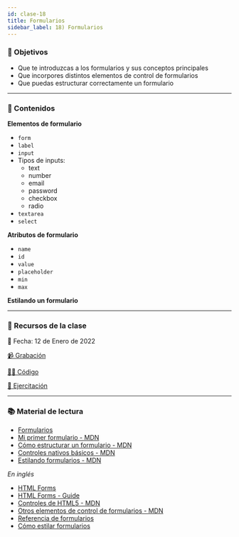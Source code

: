 ```yaml
---
id: clase-18
title: Formularios
sidebar_label: 18) Formularios
---
```


### 🏁 Objetivos

- Que te introduzcas a los formularios y sus conceptos principales
- Que incorpores distintos elementos de control de formularios
- Que puedas estructurar correctamente un formulario

---

### 📝 Contenidos

**Elementos de formulario**

- `form`
- `label`
- `input`
- Tipos de inputs:
  - text
  - number
  - email
  - password
  - checkbox
  - radio
- `textarea`
- `select`

**Atributos de formulario**

- `name`
- `id`
- `value`
- `placeholder`
- `min`
- `max`

**Estilando un formulario**

---

### 🚀 Recursos de la clase

📆 Fecha: 12 de Enero de 2022

[📹 Grabación](https://us02web.zoom.us/rec/share/EaRRzaKQ3b0SnXpdoTlCkC8R3B_KGmZHG7qytok8Q2gD8csesLPRNnAY7Ftnyzh1.Rz-VSqe8ZmhayQTr?startTime=1642025027000)

[👩‍💻 Código](https://github.com/adrianmdp/12va-ada-frontend/tree/master/modulo-1/18%20-%20Formularios)

[💪 Ejercitación](https://github.com/Ada-IT/ejercicios-frontend/blob/master/modulo-2/ejercicios/21-formularios.md)

---

### 📚 Material de lectura

- [Formularios](https://frontend.adaitw.org/docs/html-css/hc05)
- [Mi primer formulario - MDN](https://developer.mozilla.org/es/docs/Learn/HTML/Forms/Your_first_HTML_form)
- [Cómo estructurar un formulario - MDN](https://developer.mozilla.org/es/docs/Learn/HTML/Forms/How_to_structure_an_HTML_form)
- [Controles nativos básicos - MDN](https://developer.mozilla.org/es/docs/Learn/HTML/Forms/The_native_form_widgets)
- [Estilando formularios - MDN](https://developer.mozilla.org/es/docs/Learn/HTML/Forms/Styling_HTML_forms)

_En inglés_

- [HTML Forms](https://marksheet.io/html-forms.html)
- [HTML Forms - Guide](https://www.internetingishard.com/html-and-css/forms/)
- [Controles de HTML5 - MDN](https://developer.mozilla.org/en-US/docs/Learn/Forms/HTML5_input_types)
- [Otros elementos de control de formularios - MDN](https://developer.mozilla.org/en-US/docs/Learn/Forms/Other_form_controls)
- [Referencia de formularios](https://htmlreference.io/forms/)
- [Cómo estilar formularios](https://blog.logrocket.com/how-to-style-forms-with-css-a-beginners-guide/)
